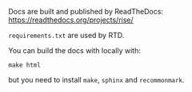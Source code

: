 Docs are built and published by ReadTheDocs: https://readthedocs.org/projects/rise/

`requirements.txt` are used by RTD.

You can build the docs with locally with:

```
make html
```

but you need to install `make`, `sphinx` and `recommonmark`.

